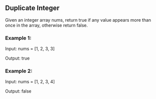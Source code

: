 ## Duplicate Integer
Given an integer array nums, return true if any value appears more than once in the array, otherwise return false.

### Example 1:

Input: nums = [1, 2, 3, 3]

Output: true

### Example 2:

Input: nums = [1, 2, 3, 4]

Output: false